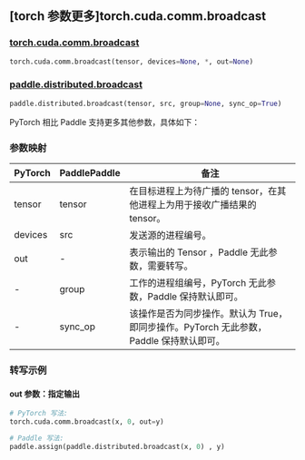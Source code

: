 ## [torch 参数更多]torch.cuda.comm.broadcast

### [torch.cuda.comm.broadcast](https://pytorch.org/docs/stable/generated/torch.cuda.comm.broadcast.html#torch.cuda.comm.broadcast)

```python
torch.cuda.comm.broadcast(tensor, devices=None, *, out=None)
```

### [paddle.distributed.broadcast](https://www.paddlepaddle.org.cn/documentation/docs/zh/develop/api/paddle/distributed/broadcast_cn.html)

```python
paddle.distributed.broadcast(tensor, src, group=None, sync_op=True)
```

PyTorch 相比 Paddle 支持更多其他参数，具体如下：

### 参数映射

| PyTorch | PaddlePaddle | 备注                                                         |
| ------- | ------------ | ------------------------------------------------------------ |
| tensor  | tensor       | 在目标进程上为待广播的 tensor，在其他进程上为用于接收广播结果的 tensor。 |
| devices | src          | 发送源的进程编号。                                           |
| out     | -            | 表示输出的 Tensor ，Paddle 无此参数，需要转写。          |
| -       | group        | 工作的进程组编号，PyTorch 无此参数，Paddle 保持默认即可。    |
| -       | sync_op      | 该操作是否为同步操作。默认为 True，即同步操作。PyTorch 无此参数，Paddle 保持默认即可。    |

### 转写示例

#### out 参数：指定输出
``` python
# PyTorch 写法:
torch.cuda.comm.broadcast(x, 0, out=y)

# Paddle 写法:
paddle.assign(paddle.distributed.broadcast(x, 0) , y)
```
